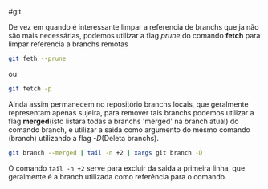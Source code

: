 #git

De vez em quando é interessante limpar a referencia de branchs que ja não são mais necessárias, podemos utilizar a flag *prune* do comando **fetch** para limpar referencia a branchs remotas

```bash
git feth --prune
```

ou

```bash
git fetch -p
```

Ainda assim permanecem no repositório branchs locais, que geralmente representam apenas sujeira, para remover tais branchs podemos utilizar a flag **merged**(isto listara todas a branchs 'merged' na branch atual) do comando branch, e utilizar a saida como argumento do mesmo comando (branch) utilizando a flag *-D*(Deleta branchs).

```bash
git branch --merged | tail -n +2 | xargs git branch -D
```

O comando `tail -n +2` serve para excluir da saida a primeira linha, que geralmente é a branch utilizada como referência para o comando.